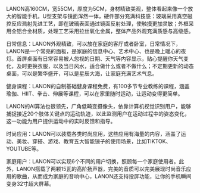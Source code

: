 LANON高160CM，宽55CM，厚度为5CM，身材精致美观，整体看起来像一个放大的智能手机，U型支架与镜面浑然一体，硬件部分充满科技感：玻璃采用真空磁控反应溅射先进工艺，即在玻璃表面通过镜面反射处理，使触摸更加灵敏；外框采用全铝合金材质，处理工艺采用拉丝氧化金属，整体产品外观充满质感与高级感。

日常信息：LANON外观精致，可以放在家庭的客厅或者卧室，日常情况下，LANON是一个常亮的面板，是家庭的信息中心、艺术中心、也是晚上暖心的夜灯。首屏桌面有日常容易被人忽视的日期、天气等内容显示，贴心提醒你天气变化，及时更换衣服，以及当日风水，适合做什么或者不做什么；不定期更新的动态桌面，可以是繁华盛开，可以是星辰大海，让家庭充满艺术气息。

健身课程：LANON的自制基础健身课程免费，有100多节专业教练的课程，涵盖瑜伽、HIIT、拳击、伸展等课程，可以在家里随时运动，让运动变得更简单。

LANON的AI算法也很领先，广角低畸变摄像头，依靠计算机视觉识别用户，能够捕捉接近20个肢体关键点的运动轨迹，以此监测用户在运动过程中的姿态变化，这一功能为用户提供运动中的实时反馈和指导。

时尚应用：LANON可以装载各类时尚应用，这些应用有海量的内容，涵盖了运动、美妆、穿搭、游戏、教育五大智能镜子的使用场景，比如TIKTOK、YOUTUBE等。

家庭用户：LANON可以实现6个不同的用户切换，照顾每一个家庭使用者。此外，LANON搭载了两颗15瓦的高阶扬声器，完美的音质可以完美展现时尚音乐应用的歌曲，从而成为家庭的音响中心，LANON还支持投屏功能，让你的手机瞬间变身32寸超大屏幕。